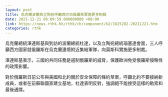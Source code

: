 ```yaml
---
layout: post
title: 烏克蘭波蘭與立陶宛呼籲西方向俄羅斯實施更多制裁
date: 2021-12-21 06:09:59.000000000 +08:00
link: https://news.rthk.hk/rthk/ch/component/k2/1625282-20211221.htm
categories: rthk
---
```


烏克蘭總統澤連斯基與到訪的波蘭總統杜達，以及立陶宛總統瑙塞達會面，三人呼籲西方國家就俄羅斯在烏克蘭邊境附近集結軍隊，向莫斯科實施更多制裁。

澤連斯基表示，三國的共同任務是遏制俄羅斯的威脅，保護歐洲免受俄羅斯侵略性的政策影響。

對於俄羅斯日前公布與美國和北約關於安全保障的條約草案，呼籲北約不要接納新成員，或者在前蘇聯國家建立基地，杜達表明反對，強調絕不能接受這樣的勒索和最後通牒。
